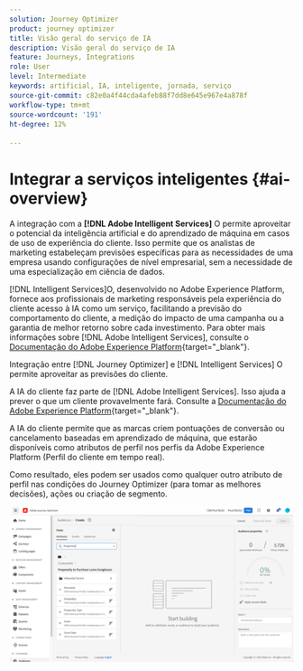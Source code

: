 ```yaml
---
solution: Journey Optimizer
product: journey optimizer
title: Visão geral do serviço de IA
description: Visão geral do serviço de IA
feature: Journeys, Integrations
role: User
level: Intermediate
keywords: artificial, IA, inteligente, jornada, serviço
source-git-commit: c82e0a4f44cda4afeb88f7dd8e645e967e4a878f
workflow-type: tm+mt
source-wordcount: '191'
ht-degree: 12%

---
```


# Integrar a serviços inteligentes {#ai-overview}

A integração com a **[!DNL Adobe Intelligent Services]** O permite aproveitar o potencial da inteligência artificial e do aprendizado de máquina em casos de uso de experiência do cliente. Isso permite que os analistas de marketing estabeleçam previsões específicas para as necessidades de uma empresa usando configurações de nível empresarial, sem a necessidade de uma especialização em ciência de dados.

[!DNL Intelligent Services]O, desenvolvido no Adobe Experience Platform, fornece aos profissionais de marketing responsáveis pela experiência do cliente acesso à IA como um serviço, facilitando a previsão do comportamento do cliente, a medição do impacto de uma campanha ou a garantia de melhor retorno sobre cada investimento. Para obter mais informações sobre [!DNL Adobe Intelligent Services], consulte o [Documentação do Adobe Experience Platform](https://experienceleague.adobe.com/docs/experience-platform/intelligent-services/home.html){target="_blank"}.

Integração entre [!DNL Journey Optimizer] e [!DNL Intelligent Services] O permite aproveitar as previsões do cliente.

A IA do cliente faz parte de [!DNL Adobe Intelligent Services]. Isso ajuda a prever o que um cliente provavelmente fará. Consulte a [Documentação do Adobe Experience Platform](https://experienceleague.adobe.com/docs/experience-platform/intelligent-services/customer-ai/overview.html){target="_blank"}.

A IA do cliente permite que as marcas criem pontuações de conversão ou cancelamento baseadas em aprendizado de máquina, que estarão disponíveis como atributos de perfil nos perfis da Adobe Experience Platform (Perfil do cliente em tempo real).

Como resultado, eles podem ser usados como qualquer outro atributo de perfil nas condições do Journey Optimizer (para tomar as melhores decisões), ações ou criação de segmento.

![](assets/customer-ai.png)


